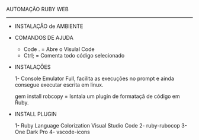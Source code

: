 AUTOMAÇÃO RUBY WEB

---
* INSTALAÇÃO de AMBIENTE


* COMANDOS DE AJUDA

    * Code . = Abre o Visulal Code
    * Ctrl; = Comenta todo código selecionado

* INSTALAÇÔES

    1- Console Emulator Full, facilita as execuções no prompt e ainda consegue executar escrita em linux.

    gem install robcopy = Isntala um plugin de formataçã de código em Ruby.

* INSTALL PLUGIN

    1- Ruby Language Colorization Visual Studio Code
    2- ruby-rubocop
    3- One Dark Pro
    4- vscode-icons



     